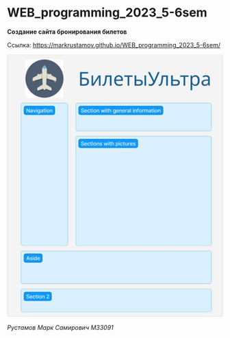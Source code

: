 # WEB_programming_2023_5-6sem

**Создание сайта бронирования билетов**

Ссылка: https://markrustamov.github.io/WEB_programming_2023_5-6sem/ 

![Website layout](/images/layout.jpg)

*Рустамов Марк Самирович М33091*